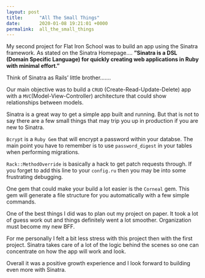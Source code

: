 ```yaml
---
layout: post
title:      "All The Small Things"
date:       2020-01-08 19:21:01 +0000
permalink:  all_the_small_things
---
```



My second project for Flat Iron School was to build an app using the Sinatra framework. As stated on the Sinatra Homepage…. **”Sinatra is a DSL (Domain Specific Language) for quickly creating web applications in Ruby with minimal effort.”** 

Think of Sinatra as Rails’ little brother…….

Our main objective was to build a `CRUD` (Create-Read-Update-Delete) app with a `MVC`(Model-View-Controller) architecture that could show relationships between models.

Sinatra is a great way to get a simple app built and running. But that is not to say there are a few small things that may trip you up in production if you are new to Sinatra.

`Bcrypt` is a `Ruby Gem` that will encrypt a password within your databse. The main point you have to remember is to use `password_digest` in your tables when performing migrations.

`Rack::MethodOverride` is basically a hack to get patch requests through. If you forget to add this line to your `config.ru` then you may be into some frustrating debugging.

One gem that could make your build a lot easier is the `Corneal` gem. This gem will generate a file structure for you automatically with a few simple commands.

One of the best things I did was to plan out my project on paper. It took a lot of guess work out and things definitely went a lot smoother. Organization must become my new BFF.

For me personally I felt a bit less stress with this project then with the first project. Sinatra takes care of a lot of the logic behind the scenes so one can concentrate on how the app will work and look.

Overall it was a positive growth experience and I look forward to building even more with Sinatra.
